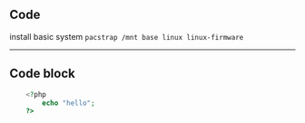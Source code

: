 ## Code
install basic system  `pacstrap /mnt base linux linux-firmware`

---

## Code block

```php
	<?php
		echo "hello";
	?>
```